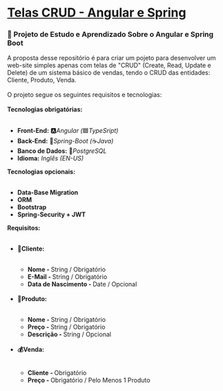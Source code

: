 <h1><a href="https://github.com/leo-valadao/Telas-CRUD-Angular-Spring">Telas CRUD - Angular e Spring</a></h1>
<h3>🔰 Projeto de Estudo e Aprendizado Sobre o Angular e Spring Boot</h3>
A proposta desse repositório é para criar um pojeto para desenvolver um web-site simples apenas com telas de "CRUD" (Create, Read, Update e Delete) de um sistema básico de vendas, tendo o CRUD das entidades: Cliente, Produto, Venda.
<br>
<br>
O projeto segue os seguintes requisitos e tecnologias: 
<br>
<br>
<b>Tecnologias obrigatórias:</b>
<br>
<br>
<ul>
  <li><b> Front-End:</b> 🅰<i>Angular (</i>🟦<i>TypeSript)</i> </li>
  <li><b> Back-End:</b> 🍃<i>Spring-Boot (</i>☕<i>Java)</i> </li>
  <li><b> Banco de Dados:</b> 🐘<i>PostgreSQL</i> </li>
  <li><b> Idioma:</b> <i>Inglês (EN-US)</i></li>
</ul>
<b>Tecnologias opcionais:</b>
<br>
<br>
<ul>
  <li><b> Data-Base Migration </b></li>
  <li><b> ORM </b></li>
  <li><b> Bootstrap </b></li>
  <li><b> Spring-Security + JWT</b></li>
</ul>  
<b>Requisitos:</b>
<br>
<br>
<ul>
  <li><b>👤Cliente:</b></li>
  <br>
  <ul>
    <li><b>Nome - </b>String / Obrigatório</li>
    <li><b>E-Mail - </b>String / Obrigatório</li>
    <li><b>Data de Nascimento - </b>Date / Opcional</li>
  </ul>
  <br>
  <li><b>🧃Produto:</b></li>
  <br>
  <ul>
    <li><b>Nome - </b>String / Obrigatório</li>
    <li><b>Preço - </b>String / Obrigatório</li>
    <li><b>Descrição - </b>String / Opcional</li>
  </ul>
  <br>
  <li><b>💰Venda:</b></li>
  <br>
  <ul>
    <li><b>Cliente - </b>Obrigatório</li>
    <li><b>Preço - </b>Obrigatório / Pelo Menos 1 Produto</li>
  </ul>
</ul>
  
